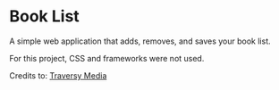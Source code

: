 # Book List

A simple web application that adds, removes, and saves your book list. 

For this project, CSS and frameworks were not used.

Credits to: [Traversy Media](https://www.youtube.com/channel/UC29ju8bIPH5as8OGnQzwJyA)
